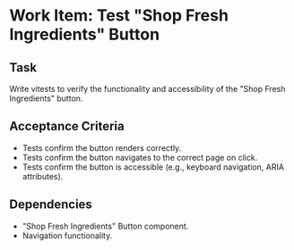 # Work Item: Test "Shop Fresh Ingredients" Button

## Task
Write vitests to verify the functionality and accessibility of the "Shop Fresh Ingredients" button.

## Acceptance Criteria
- Tests confirm the button renders correctly.
- Tests confirm the button navigates to the correct page on click.
- Tests confirm the button is accessible (e.g., keyboard navigation, ARIA attributes).

## Dependencies
- "Shop Fresh Ingredients" Button component.
- Navigation functionality.